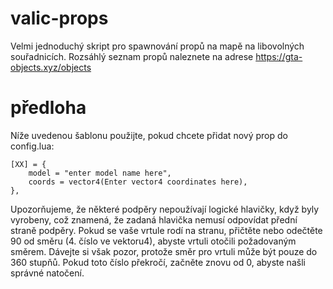# valic-props

Velmi jednoduchý skript pro spawnování propů na mapě na libovolných souřadnicích. Rozsáhlý seznam propů naleznete na adrese https://gta-objects.xyz/objects

# předloha
Níže uvedenou šablonu použijte, pokud chcete přidat nový prop do config.lua:

```
[XX] = {
	model = "enter model name here",
	coords = vector4(Enter vector4 coordinates here),
},
```

Upozorňujeme, že některé podpěry nepoužívají logické hlavičky, když byly vyrobeny, což znamená, že zadaná hlavička nemusí odpovídat přední straně podpěry. Pokud se vaše vrtule rodí na stranu, přičtěte nebo odečtěte 90 od směru (4. číslo ve vektoru4), abyste vrtuli otočili požadovaným směrem. Dávejte si však pozor, protože směr pro vrtuli může být pouze do 360 stupňů. Pokud toto číslo překročí, začněte znovu od 0, abyste našli správné natočení.